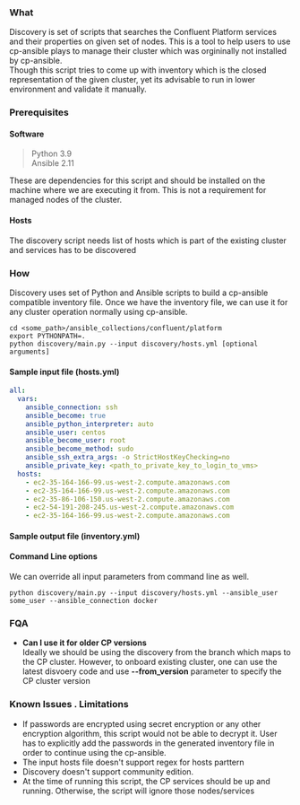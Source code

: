 ### What
Discovery is set of scripts that searches the Confluent Platform services and their properties on given set of nodes. This is a tool to help users to use cp-ansible plays to manage their cluster which was orgininally not installed by cp-ansible.  
Though this script tries to come up with inventory which is the closed representation of the given cluster, yet its advisable to run in lower environment and validate it manually.

### Prerequisites
#### Software
>Python 3.9  
>Ansible 2.11  

These are dependencies for this script and should be installed on the machine where we are executing it from. This is not a requirement for managed nodes of the cluster.
#### Hosts
The discovery script needs list of hosts which is part of the existing cluster and services has to be discovered

### How
Discovery uses set of Python and Ansible scripts to build a cp-ansible compatible inventory file. Once we have the inventory file, we can use it for any cluster operation normally using cp-ansible.

```shell
cd <some_path>/ansible_collections/confluent/platform
export PYTHONPATH=.
python discovery/main.py --input discovery/hosts.yml [optional arguments] 
```
#### Sample input file (hosts.yml)
```yaml
all:
  vars:
    ansible_connection: ssh
    ansible_become: true
    ansible_python_interpreter: auto
    ansible_user: centos
    ansible_become_user: root
    ansible_become_method: sudo
    ansible_ssh_extra_args: -o StrictHostKeyChecking=no
    ansible_private_key: <path_to_private_key_to_login_to_vms>
  hosts:
    - ec2-35-164-166-99.us-west-2.compute.amazonaws.com
    - ec2-35-164-166-99.us-west-2.compute.amazonaws.com
    - ec2-35-86-106-150.us-west-2.compute.amazonaws.com
    - ec2-54-191-208-245.us-west-2.compute.amazonaws.com
    - ec2-35-164-166-99.us-west-2.compute.amazonaws.com
```
#### Sample output file (inventory.yml)

#### Command Line options
We can override all input parameters from command line as well.
```shell
python discovery/main.py --input discovery/hosts.yml --ansible_user some_user --ansible_connection docker 
```
### FQA
* **Can I use it for older CP versions**  
Ideally we should be using the discovery from the branch which maps to the CP cluster. However, to onboard existing cluster, one can use the latest disvoery code and use **--from_version** parameter to specify the CP cluster version

### Known Issues . Limitations
* If passwords are encrypted using secret encryption or any other encryption algorithm, this script would not be able to decrypt it. User has to explicitly add the passwords in the generated inventory file in order to continue using the cp-ansible.
* The input hosts file doesn't support regex for hosts parttern
* Discovery doesn't support community edition.
* At the time of running this script, the CP services should be up and running. Otherwise, the script will ignore those nodes/services
